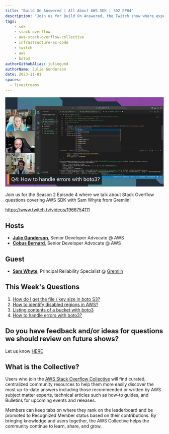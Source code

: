 ```yaml
---
title: "Build On Answered | All About AWS SDK | S02 EP04"
description: "Join us for Build On Answered, the Twitch show where expert hosts review top viewed questions from the AWS Stack Overflow Collective live on air!"
tags:
    - sdk
    - stack-overflow
    - aws-stack-overflow-collective
    - infrastructure-as-code
    - twitch
    - aws
    - boto3
authorGithubAlias: juliegund
authorName: Julie Gunderson
date: 2023-11-01
spaces:
  - livestreams
---
```


![Streaming session with Julie, Chris, and Sam all smiling](images/SDK.jpeg)

Join us for the Season 2 Episode 4 where we talk about Stack Overflow questions covering AWS SDK with Sam Whyte from Gremlin!

https://www.twitch.tv/videos/1966754111

## Hosts

* [**Julie Gunderson**](https://twitter.com/Julie_Gund), Senior Developer Advocate @ AWS
* [**Cobus Bernard**](https://www.linkedin.com/in/cobusbernard/), Senior Developer Advocate @ AWS

## Guest
* [**Sam Whyte**](https://www.linkedin.com/in/samuel-whyte-b434a565/), Principal Reliability Specialist @ [Gremlin](https://www.gremlin.com/)

## This Week's Questions

1. [How do I get the file / key size in boto S3?](https://stackoverflow.com/questions/5315603/how-do-i-get-the-file-key-size-in-boto-s3/77365128#77365128)
2. [How to identify disabled regions in AWS?](https://stackoverflow.com/questions/56182935/how-to-identify-disabled-regions-in-aws/75871763#75871763)
3. [Listing contents of a bucket with boto3](https://stackoverflow.com/questions/30249069/listing-contents-of-a-bucket-with-boto3)
4. [How to handle errors with boto3?](https://stackoverflow.com/questions/33068055/how-to-handle-errors-with-boto3)

## Do you have feedback and/or ideas for questions we should review on future shows?

Let us know [HERE](https://www.pulse.aws/survey/B1J8HOF5)

## What is the Collective?

Users who join the [AWS Stack Overflow Collective](https://stackoverflow.com/collectives/aws) will find curated, centralized community resources to help them more easily discover the most up-to-date answers including those recommended or written by AWS subject matter experts, technical articles such as how-to guides, and Bulletins for upcoming events and releases.

Members can keep tabs on where they rank on the leaderboard and be promoted to Recognized Member status based on their contributions. By bringing knowledge and users together, the AWS Collective helps the community continue to learn, share, and grow.
